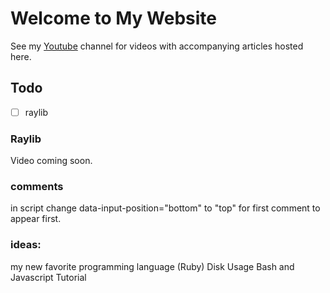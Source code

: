 # Welcome to My Website

See my [Youtube](https://www.youtube.com/@joebulfer) channel for videos with accompanying articles hosted here.

## Todo

- [ ] raylib

### Raylib

Video coming soon.

### comments

in script change data-input-position="bottom" to "top" for first comment to appear first.


### ideas:

my new favorite programming language (Ruby)
Disk Usage Bash and Javascript Tutorial



